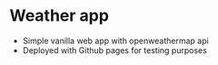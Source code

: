 # Weather app
- Simple vanilla web app with openweathermap api 
- Deployed with Github pages for testing purposes
